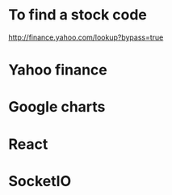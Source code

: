 # To find a stock code
http://finance.yahoo.com/lookup?bypass=true

# Yahoo finance

# Google charts

# React

# SocketIO